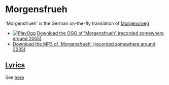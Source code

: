 # Morgensfrueh

'Morgensfrueh' is the German on-the-fly translation of [Morgenvroeg](26_morgenvroeg.md)

- [![PlayOgg](http://static.fsf.org/playogg/Play_ogg_80x15.png "I support PlayOgg!")](http://playogg.org)
  [Download the OGG of 'Morgensfrueh' (recorded somewhere around 2005)](http://www.richelbilderbeek.nl/CD04_09MorgensFrueh.ogg)
- [Download the MP3 of 'Morgensfrueh' (recorded somewhere around 2005)](http://www.richelbilderbeek.nl/CD04_09Morgensfrueh.mp3)

## [Lyrics](34_morgensfrueh.txt)

See [here](34_morgensfrueh.txt)
